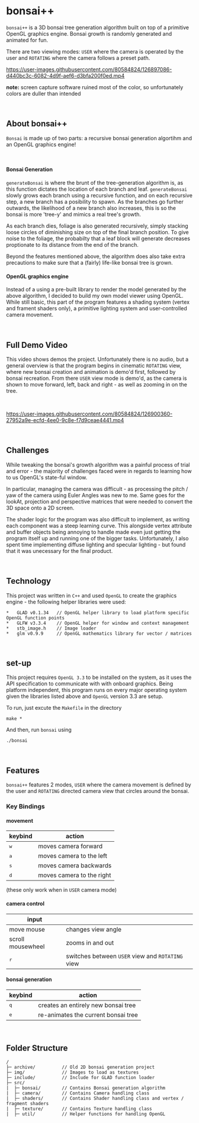 # bonsai++

`bonsai++` is a 3D bonsai tree generation algorithm built on top of a primitive OpenGL graphics engine. Bonsai growth is randomly generated and animated for fun.  

There are two viewing modes: `USER` where the camera is operated by the user and `ROTATING` where the camera follows a preset path. 


https://user-images.githubusercontent.com/80584824/126897086-d440bc3c-6082-4d9f-aef6-d3bfa200f0ed.mp4

**note:** screen capture software ruined most of the color, so unfortunately colors are duller than intended

<br>

## About bonsai++
`Bonsai` is made up of two parts: a recursive bonsai generation algortihm and an OpenGL graphics engine!  

<br>

#### Bonsai Generation 
`generateBonsai` is where the brunt of the tree-generation algorithm is, as this function dictates the location of each branch and leaf. `generateBonsai` slowly grows each branch using a recursive function, and on each recursive step, a new branch has a posibility to spawn. As the branches go further outwards, the likelihood of a new branch also increases, this is so the bonsai is more 'tree-y' and mimics a real tree's growth.

As each branch dies, foliage is also generated recursively, simply stacking loose circles of diminishing size on top of the final branch position. To give noise to the foliage, the probabilty that a leaf block will generate decreases proptionate to its distance from the end of the branch. 

Beyond the features mentioned above, the algorithm does also take extra precautions to make sure that a (fairly) life-like bonsai tree is grown.

#### OpenGL graphics engine
Instead of a using a pre-built library to render the model generated by the above algorithm, I decided to build my own model viewer using OpenGL. While still basic, this part of the program features a shading system (vertex and frament shaders only), a primitive lighting system and user-controlled camera movement. 

<br>

## Full Demo Video
This video shows demos the project. Unfortunately there is no audio, but a general overview is that the program begins in cinematic `ROTATING` view, where new bonsai creation and animation is demo'd first, followed by bonsai recreation. From there `USER` view mode is demo'd, as the camera is shown to move forward, left, back and right - as well as zooming in on the tree.

<br>

https://user-images.githubusercontent.com/80584824/126900360-27952a9e-ecfd-4ee0-9c8e-f7d9ceae4441.mp4

<br>

## Challenges
While tweaking the bonsai's growth algorithm was a painful process of trial and error - the majority of challenges faced were in regards to learning how to us OpenGL's state-ful window. 

In particular, managing the camera was difficult - as processing the pitch / yaw of the camera using Euler Angles was new to me. Same goes for the lookAt, projection and perspective matrices that were needed to convert the 3D space onto a 2D screen.

The shader logic for the program was also difficult to implement, as writing each component was a steep learning curve. This alongside vertex attribute and buffer objects being annoying to handle made even just getting the program itself up and running one of the bigger tasks. Unfortunately, I also spent time implementing diffuse lighting and specular lighting - but found that it was unecessary for the final product.

<br>

## Technology
This project was written in `C++` and used `OpenGL` to create the graphics engine - the following helper libraries were used:

```
*   GLAD v0.1.34   // OpenGL helper library to load platform specific OpenGL function points 
*   GLFW v3.3.4    // OpenGL helper for window and context management
*   stb_image.h    // Image loader 
*   glm v0.9.9     // OpenGL mathematics library for vector / matrices 
```

<br>

## set-up
This project requires `OpenGL 3.3` to be installed on the system, as it uses the API specification to communicate with with onboard graphics. Being platform independent, this program runs on every major operating system given the libraries listed above and `OpenGL` version 3.3 are setup. 



To run, just excute the `Makefile` in the directory

```
make *
```

And then, run `bonsai` using

```
./bonsai
```

<br>

## Features

`bonsai++` features 2 modes, `USER` where the camera movement is defined by the user and `ROTATING` directed camera view that circles around the bonsai.



### Key Bindings

#### movement

| keybind      | action                    |
| ------------ | ------------------------- |
| <kbd>w</kbd> | moves camera forward      |
| <kbd>a</kbd> | moves camera to the left  |
| <kbd>s</kbd> | moves camera backwards    |
| <kbd>d</kbd> | moves camera to the right |

(these only work when in `USER` camera mode)



#### camera control

| input             |                                                  |
| ----------------- | ------------------------------------------------ |
| move mouse        | changes view angle                               |
| scroll mousewheel | zooms in and out                                 |
| <kbd>r</kbd>      | switches between `USER` view and `ROTATING` view |



#### bonsai generation

| keybind      | action                              |
| ------------ | ----------------------------------- |
| <kbd>q</kbd> | creates an entirely new bonsai tree |
| <kbd>e</kbd> | re-animates the current bonsai tree |

<br>

## Folder Structure
```
/
├─ archive/          // Old 2D bonsai generation project
├─ img/              // Images to load as textures
├─ include/          // Include for GLAD function loader
├─ src/              
|  ├─ bonsai/        // Contains Bonsai generation algorithm 
|  ├─ camera/        // Contains Camera handling class
|  ├─ shaders/       // Contains Shader handling class and vertex / fragment shaders
|  ├─ texture/       // Contains Texture handling class
|  ├─ util/          // Helper functions for handling OpenGL
```
